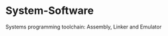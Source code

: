 # System-Software

Systems programming toolchain: Assembly, Linker and Emulator
<!--
## Brief project description

%This project is a Software Engineering Program 3rd year System Software
%course project assignment. It is an educational project to implement a
CPU emulator for a specified RISC architecture
and a toolchain for it, consisting of an assembler and a linker.

Read full project description [here](./doc/pdf/doc.pdf) (`./doc/pdf/doc.pdf`).
-->